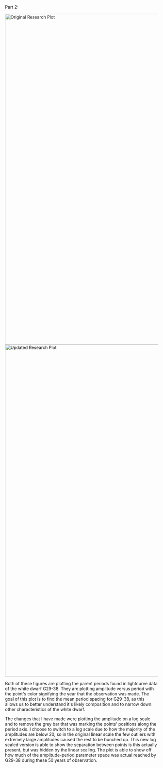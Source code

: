 Part 2:

<img width="1085" alt="Original Research Plot" src="https://github.com/szsavery/DSPS_SSavery/assets/143891445/cde6b2eb-1b8c-4008-a489-1c838f5e4d02">
<img width="1091" alt="Updated Research Plot" src="https://github.com/szsavery/DSPS_SSavery/assets/143891445/9f77cb5c-46ab-4cd8-ac87-6a2fd532bdfa">

Both of these figures are plotting the parent periods found in lightcurve data of the white dwarf G29-38. They are plotting amplitude versus period with the point's color signifying the year that the observation was made. The goal of this plot is to find the mean period spacing for G29-38, as this allows us to better understand it's likely composition and to narrow down other characteristics of the white dwarf.

The changes that I have made were plotting the amplitude on a log scale and to remove the grey bar that was marking the points' positions along the period axis. I choose to switch to a log scale due to how the majority of the amplitudes are below 20, so in the original linear scale the few outliers with extremely large amplitudes caused the rest to be bunched up. This new log scaled version is able to show the separation between points is this actually present, but was hidden by the linear scaling. The plot is able to show off how much of the amplitude-period parameter space was actual reached by G29-38 during these 50 years of observation.
